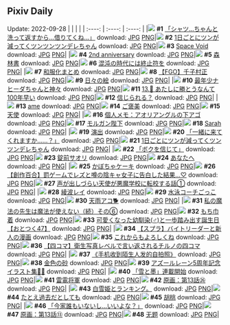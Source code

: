 ## Pixiv Daily
Update: 2022-09-28
|      |      |      |
| :----: | :----: | :----: |
|![](https://pixiv.microyu.workers.dev/c/240x480/img-master/img/2022/09/26/08/03/26/101496787_p0_master1200.jpg) **#1** [「シャツ…ちゃんと洗って返すから…借りてくね…」](https://www.pixiv.net/artworks/101496787) download: [JPG](https://pixiv.microyu.workers.dev/img-original/img/2022/09/26/08/03/26/101496787_p0.jpg) [PNG](https://pixiv.microyu.workers.dev/img-original/img/2022/09/26/08/03/26/101496787_p0.png)|![](https://pixiv.microyu.workers.dev/c/240x480/img-master/img/2022/09/26/00/00/32/101490434_p0_master1200.jpg) **#2** [1日ごとにツンが減ってくツンツンツンデレちゃん](https://www.pixiv.net/artworks/101490434) download: [JPG](https://pixiv.microyu.workers.dev/img-original/img/2022/09/26/00/00/32/101490434_p0.jpg) [PNG](https://pixiv.microyu.workers.dev/img-original/img/2022/09/26/00/00/32/101490434_p0.png)|![](https://pixiv.microyu.workers.dev/c/240x480/img-master/img/2022/09/26/02/39/19/101493935_p0_master1200.jpg) **#3** [Space Void](https://www.pixiv.net/artworks/101493935) download: [JPG](https://pixiv.microyu.workers.dev/img-original/img/2022/09/26/02/39/19/101493935_p0.jpg) [PNG](https://pixiv.microyu.workers.dev/img-original/img/2022/09/26/02/39/19/101493935_p0.png)|
|![](https://pixiv.microyu.workers.dev/c/240x480/img-master/img/2022/09/26/00/04/31/101490679_p0_master1200.jpg) **#4** [2nd anniversary](https://www.pixiv.net/artworks/101490679) download: [JPG](https://pixiv.microyu.workers.dev/img-original/img/2022/09/26/00/04/31/101490679_p0.jpg) [PNG](https://pixiv.microyu.workers.dev/img-original/img/2022/09/26/00/04/31/101490679_p0.png)|![](https://pixiv.microyu.workers.dev/c/240x480/img-master/img/2022/09/26/00/00/16/101490359_p0_master1200.jpg) **#5** [森林書](https://www.pixiv.net/artworks/101490359) download: [JPG](https://pixiv.microyu.workers.dev/img-original/img/2022/09/26/00/00/16/101490359_p0.jpg) [PNG](https://pixiv.microyu.workers.dev/img-original/img/2022/09/26/00/00/16/101490359_p0.png)|![](https://pixiv.microyu.workers.dev/c/240x480/img-master/img/2022/09/26/00/00/53/101490480_p0_master1200.jpg) **#6** [混沌の時代には終止符を](https://www.pixiv.net/artworks/101490480) download: [JPG](https://pixiv.microyu.workers.dev/img-original/img/2022/09/26/00/00/53/101490480_p0.jpg) [PNG](https://pixiv.microyu.workers.dev/img-original/img/2022/09/26/00/00/53/101490480_p0.png)|
|![](https://pixiv.microyu.workers.dev/c/240x480/img-master/img/2022/09/28/02/45/06/101512462_p0_master1200.jpg) **#7** [和服化まとめ](https://www.pixiv.net/artworks/101512462) download: [JPG](https://pixiv.microyu.workers.dev/img-original/img/2022/09/28/02/45/06/101512462_p0.jpg) [PNG](https://pixiv.microyu.workers.dev/img-original/img/2022/09/28/02/45/06/101512462_p0.png)|![](https://pixiv.microyu.workers.dev/c/240x480/img-master/img/2022/09/26/00/02/31/101490607_p0_master1200.jpg) **#8** [【FGO】千子村正](https://www.pixiv.net/artworks/101490607) download: [JPG](https://pixiv.microyu.workers.dev/img-original/img/2022/09/26/00/02/31/101490607_p0.jpg) [PNG](https://pixiv.microyu.workers.dev/img-original/img/2022/09/26/00/02/31/101490607_p0.png)|![](https://pixiv.microyu.workers.dev/c/240x480/img-master/img/2022/09/27/07/30/02/101517698_p0_master1200.jpg) **#9** [日々の絵](https://www.pixiv.net/artworks/101517698) download: [JPG](https://pixiv.microyu.workers.dev/img-original/img/2022/09/27/07/30/02/101517698_p0.jpg) [PNG](https://pixiv.microyu.workers.dev/img-original/img/2022/09/27/07/30/02/101517698_p0.png)|
|![](https://pixiv.microyu.workers.dev/c/240x480/img-master/img/2022/09/26/15/28/43/101501492_p0_master1200.jpg) **#10** [最年少ナヒーダちゃんと神々](https://www.pixiv.net/artworks/101501492) download: [JPG](https://pixiv.microyu.workers.dev/img-original/img/2022/09/26/15/28/43/101501492_p0.jpg) [PNG](https://pixiv.microyu.workers.dev/img-original/img/2022/09/26/15/28/43/101501492_p0.png)|![](https://pixiv.microyu.workers.dev/c/240x480/img-master/img/2022/09/26/00/00/40/101490453_p0_master1200.jpg) **#11** [13.🦁 あたしに勝とうなんて100年早い](https://www.pixiv.net/artworks/101490453) download: [JPG](https://pixiv.microyu.workers.dev/img-original/img/2022/09/26/00/00/40/101490453_p0.jpg) [PNG](https://pixiv.microyu.workers.dev/img-original/img/2022/09/26/00/00/40/101490453_p0.png)|![](https://pixiv.microyu.workers.dev/c/240x480/img-master/img/2022/09/26/18/49/01/101504563_p0_master1200.jpg) **#12** [信じられる？](https://www.pixiv.net/artworks/101504563) download: [JPG](https://pixiv.microyu.workers.dev/img-original/img/2022/09/26/18/49/01/101504563_p0.jpg) [PNG](https://pixiv.microyu.workers.dev/img-original/img/2022/09/26/18/49/01/101504563_p0.png)|
|![](https://pixiv.microyu.workers.dev/c/240x480/img-master/img/2022/09/26/01/37/58/101493011_p0_master1200.jpg) **#13** [ame](https://www.pixiv.net/artworks/101493011) download: [JPG](https://pixiv.microyu.workers.dev/img-original/img/2022/09/26/01/37/58/101493011_p0.jpg) [PNG](https://pixiv.microyu.workers.dev/img-original/img/2022/09/26/01/37/58/101493011_p0.png)|![](https://pixiv.microyu.workers.dev/c/240x480/img-master/img/2022/09/27/06/00/02/101516908_p0_master1200.jpg) **#14** [ご褒美](https://www.pixiv.net/artworks/101516908) download: [JPG](https://pixiv.microyu.workers.dev/img-original/img/2022/09/27/06/00/02/101516908_p0.jpg) [PNG](https://pixiv.microyu.workers.dev/img-original/img/2022/09/27/06/00/02/101516908_p0.png)|![](https://pixiv.microyu.workers.dev/c/240x480/img-master/img/2022/09/27/00/00/28/101512352_p0_master1200.jpg) **#15** [天使](https://www.pixiv.net/artworks/101512352) download: [JPG](https://pixiv.microyu.workers.dev/img-original/img/2022/09/27/00/00/28/101512352_p0.jpg) [PNG](https://pixiv.microyu.workers.dev/img-original/img/2022/09/27/00/00/28/101512352_p0.png)|
|![](https://pixiv.microyu.workers.dev/c/240x480/img-master/img/2022/09/27/08/00/01/101517943_p0_master1200.jpg) **#16** [個人メモ：アオリアングルの下アゴ](https://www.pixiv.net/artworks/101517943) download: [JPG](https://pixiv.microyu.workers.dev/img-original/img/2022/09/27/08/00/01/101517943_p0.jpg) [PNG](https://pixiv.microyu.workers.dev/img-original/img/2022/09/27/08/00/01/101517943_p0.png)|![](https://pixiv.microyu.workers.dev/c/240x480/img-master/img/2022/09/26/00/00/26/101490402_p0_master1200.jpg) **#17** [モルガン陛下](https://www.pixiv.net/artworks/101490402) download: [JPG](https://pixiv.microyu.workers.dev/img-original/img/2022/09/26/00/00/26/101490402_p0.jpg) [PNG](https://pixiv.microyu.workers.dev/img-original/img/2022/09/26/00/00/26/101490402_p0.png)|![](https://pixiv.microyu.workers.dev/c/240x480/img-master/img/2022/09/26/12/43/10/101499554_p0_master1200.jpg) **#18** [Sarah](https://www.pixiv.net/artworks/101499554) download: [JPG](https://pixiv.microyu.workers.dev/img-original/img/2022/09/26/12/43/10/101499554_p0.jpg) [PNG](https://pixiv.microyu.workers.dev/img-original/img/2022/09/26/12/43/10/101499554_p0.png)|
|![](https://pixiv.microyu.workers.dev/c/240x480/img-master/img/2022/09/27/15/29/45/101522480_p0_master1200.jpg) **#19** [演出](https://www.pixiv.net/artworks/101522480) download: [JPG](https://pixiv.microyu.workers.dev/img-original/img/2022/09/27/15/29/45/101522480_p0.jpg) [PNG](https://pixiv.microyu.workers.dev/img-original/img/2022/09/27/15/29/45/101522480_p0.png)|![](https://pixiv.microyu.workers.dev/c/240x480/img-master/img/2022/09/26/00/16/42/101491103_p0_master1200.jpg) **#20** [「一緒に来てくれますか……？」](https://www.pixiv.net/artworks/101491103) download: [JPG](https://pixiv.microyu.workers.dev/img-original/img/2022/09/26/00/16/42/101491103_p0.jpg) [PNG](https://pixiv.microyu.workers.dev/img-original/img/2022/09/26/00/16/42/101491103_p0.png)|![](https://pixiv.microyu.workers.dev/c/240x480/img-master/img/2022/09/27/00/00/07/101512278_p0_master1200.jpg) **#21** [1日ごとにツンが減ってくツンツンデレちゃん](https://www.pixiv.net/artworks/101512278) download: [JPG](https://pixiv.microyu.workers.dev/img-original/img/2022/09/27/00/00/07/101512278_p0.jpg) [PNG](https://pixiv.microyu.workers.dev/img-original/img/2022/09/27/00/00/07/101512278_p0.png)|
|![](https://pixiv.microyu.workers.dev/c/240x480/img-master/img/2022/09/27/05/10/45/101516590_p0_master1200.jpg) **#22** [「ボクを信じて」](https://www.pixiv.net/artworks/101516590) download: [JPG](https://pixiv.microyu.workers.dev/img-original/img/2022/09/27/05/10/45/101516590_p0.jpg) [PNG](https://pixiv.microyu.workers.dev/img-original/img/2022/09/27/05/10/45/101516590_p0.png)|![](https://pixiv.microyu.workers.dev/c/240x480/img-master/img/2022/09/27/00/01/50/101512478_p0_master1200.jpg) **#23** [錠前サオリ](https://www.pixiv.net/artworks/101512478) download: [JPG](https://pixiv.microyu.workers.dev/img-original/img/2022/09/27/00/01/50/101512478_p0.jpg) [PNG](https://pixiv.microyu.workers.dev/img-original/img/2022/09/27/00/01/50/101512478_p0.png)|![](https://pixiv.microyu.workers.dev/c/240x480/img-master/img/2022/09/26/23/54/58/101512087_p0_master1200.jpg) **#24** [あなたへ](https://www.pixiv.net/artworks/101512087) download: [JPG](https://pixiv.microyu.workers.dev/img-original/img/2022/09/26/23/54/58/101512087_p0.jpg) [PNG](https://pixiv.microyu.workers.dev/img-original/img/2022/09/26/23/54/58/101512087_p0.png)|
|![](https://pixiv.microyu.workers.dev/c/240x480/img-master/img/2022/09/26/20/30/00/101506758_p0_master1200.jpg) **#25** [かぼちゃケーキ](https://www.pixiv.net/artworks/101506758) download: [JPG](https://pixiv.microyu.workers.dev/img-original/img/2022/09/26/20/30/00/101506758_p0.jpg) [PNG](https://pixiv.microyu.workers.dev/img-original/img/2022/09/26/20/30/00/101506758_p0.png)|![](https://pixiv.microyu.workers.dev/c/240x480/img-master/img/2022/09/27/19/11/19/101525833_p0_master1200.jpg) **#26** [【創作百合】罰ゲームでレズと噂の陰キャ女子に告白した結果…♡](https://www.pixiv.net/artworks/101525833) download: [JPG](https://pixiv.microyu.workers.dev/img-original/img/2022/09/27/19/11/19/101525833_p0.jpg) [PNG](https://pixiv.microyu.workers.dev/img-original/img/2022/09/27/19/11/19/101525833_p0.png)|![](https://pixiv.microyu.workers.dev/c/240x480/img-master/img/2022/09/26/04/44/59/101495185_p0_master1200.jpg) **#27** [声が出しづらい天使が悪魔学校に転校する話①](https://www.pixiv.net/artworks/101495185) download: [JPG](https://pixiv.microyu.workers.dev/img-original/img/2022/09/26/04/44/59/101495185_p0.jpg) [PNG](https://pixiv.microyu.workers.dev/img-original/img/2022/09/26/04/44/59/101495185_p0.png)|
|![](https://pixiv.microyu.workers.dev/c/240x480/img-master/img/2022/09/26/00/00/26/101490409_p0_master1200.jpg) **#28** [綾波レイ](https://www.pixiv.net/artworks/101490409) download: [JPG](https://pixiv.microyu.workers.dev/img-original/img/2022/09/26/00/00/26/101490409_p0.jpg) [PNG](https://pixiv.microyu.workers.dev/img-original/img/2022/09/26/00/00/26/101490409_p0.png)|![](https://pixiv.microyu.workers.dev/c/240x480/img-master/img/2022/09/27/00/23/33/101513081_p0_master1200.jpg) **#29** [水泳コーチごっこ](https://www.pixiv.net/artworks/101513081) download: [JPG](https://pixiv.microyu.workers.dev/img-original/img/2022/09/27/00/23/33/101513081_p0.jpg) [PNG](https://pixiv.microyu.workers.dev/img-original/img/2022/09/27/00/23/33/101513081_p0.png)|![](https://pixiv.microyu.workers.dev/c/240x480/img-master/img/2022/09/26/00/00/46/101490465_p0_master1200.jpg) **#30** [天雨アコ🐕‍](https://www.pixiv.net/artworks/101490465) download: [JPG](https://pixiv.microyu.workers.dev/img-original/img/2022/09/26/00/00/46/101490465_p0.jpg) [PNG](https://pixiv.microyu.workers.dev/img-original/img/2022/09/26/00/00/46/101490465_p0.png)|
|![](https://pixiv.microyu.workers.dev/c/240x480/img-master/img/2022/09/28/06/59/57/101517652_p0_master1200.jpg) **#31** [私の魔法の先生は魔法が使えない（続）その⑥](https://www.pixiv.net/artworks/101517652) download: [JPG](https://pixiv.microyu.workers.dev/img-original/img/2022/09/28/06/59/57/101517652_p0.jpg) [PNG](https://pixiv.microyu.workers.dev/img-original/img/2022/09/28/06/59/57/101517652_p0.png)|![](https://pixiv.microyu.workers.dev/c/240x480/img-master/img/2022/09/27/20/30/01/101527419_p0_master1200.jpg) **#32** [もち巾着](https://www.pixiv.net/artworks/101527419) download: [JPG](https://pixiv.microyu.workers.dev/img-original/img/2022/09/27/20/30/01/101527419_p0.jpg) [PNG](https://pixiv.microyu.workers.dev/img-original/img/2022/09/27/20/30/01/101527419_p0.png)|![](https://pixiv.microyu.workers.dev/c/240x480/img-master/img/2022/09/27/12/00/09/101520046_p0_master1200.jpg) **#33** [可愛くなった幼馴染(♂)と一歩踏み出す誕生日【おとつく47】](https://www.pixiv.net/artworks/101520046) download: [JPG](https://pixiv.microyu.workers.dev/img-original/img/2022/09/27/12/00/09/101520046_p0.jpg) [PNG](https://pixiv.microyu.workers.dev/img-original/img/2022/09/27/12/00/09/101520046_p0.png)|
|![](https://pixiv.microyu.workers.dev/c/240x480/img-master/img/2022/09/26/21/05/59/101507630_p0_master1200.jpg) **#34** [【スプラ】バイトリーダーと新人の漫画](https://www.pixiv.net/artworks/101507630) download: [JPG](https://pixiv.microyu.workers.dev/img-original/img/2022/09/26/21/05/59/101507630_p0.jpg) [PNG](https://pixiv.microyu.workers.dev/img-original/img/2022/09/26/21/05/59/101507630_p0.png)|![](https://pixiv.microyu.workers.dev/c/240x480/img-master/img/2022/09/26/07/37/11/101496545_p0_master1200.jpg) **#35** [これからもよろしくね](https://www.pixiv.net/artworks/101496545) download: [JPG](https://pixiv.microyu.workers.dev/img-original/img/2022/09/26/07/37/11/101496545_p0.jpg) [PNG](https://pixiv.microyu.workers.dev/img-original/img/2022/09/26/07/37/11/101496545_p0.png)|![](https://pixiv.microyu.workers.dev/c/240x480/img-master/img/2022/09/26/18/49/31/101504572_p0_master1200.jpg) **#36** [【四コマ】衛生写真レベルで言い返されるチルノの四コマ](https://www.pixiv.net/artworks/101504572) download: [JPG](https://pixiv.microyu.workers.dev/img-original/img/2022/09/26/18/49/31/101504572_p0.jpg) [PNG](https://pixiv.microyu.workers.dev/img-original/img/2022/09/26/18/49/31/101504572_p0.png)|
|![](https://pixiv.microyu.workers.dev/c/240x480/img-master/img/2022/09/26/11/09/31/101498469_p0_master1200.jpg) **#37** [《手机收到陌生人发的自拍照》](https://www.pixiv.net/artworks/101498469) download: [JPG](https://pixiv.microyu.workers.dev/img-original/img/2022/09/26/11/09/31/101498469_p0.jpg) [PNG](https://pixiv.microyu.workers.dev/img-original/img/2022/09/26/11/09/31/101498469_p0.png)|![](https://pixiv.microyu.workers.dev/c/240x480/img-master/img/2022/09/26/10/32/31/101498112_p0_master1200.jpg) **#38** [金色の砂](https://www.pixiv.net/artworks/101498112) download: [JPG](https://pixiv.microyu.workers.dev/img-original/img/2022/09/26/10/32/31/101498112_p0.jpg) [PNG](https://pixiv.microyu.workers.dev/img-original/img/2022/09/26/10/32/31/101498112_p0.png)|![](https://pixiv.microyu.workers.dev/c/240x480/img-master/img/2022/09/26/16/06/01/101501939_p0_master1200.jpg) **#39** [アズールレーン5周年記念イラスト集🌙🐰](https://www.pixiv.net/artworks/101501939) download: [JPG](https://pixiv.microyu.workers.dev/img-original/img/2022/09/26/16/06/01/101501939_p0.jpg) [PNG](https://pixiv.microyu.workers.dev/img-original/img/2022/09/26/16/06/01/101501939_p0.png)|
|![](https://pixiv.microyu.workers.dev/c/240x480/img-master/img/2022/09/27/21/01/06/101528154_p0_master1200.jpg) **#40** [「雪と墨」連載開始](https://www.pixiv.net/artworks/101528154) download: [JPG](https://pixiv.microyu.workers.dev/img-original/img/2022/09/27/21/01/06/101528154_p0.jpg) [PNG](https://pixiv.microyu.workers.dev/img-original/img/2022/09/27/21/01/06/101528154_p0.png)|![](https://pixiv.microyu.workers.dev/c/240x480/img-master/img/2022/09/26/00/00/22/101490384_p0_master1200.jpg) **#41** [雷電将軍](https://www.pixiv.net/artworks/101490384) download: [JPG](https://pixiv.microyu.workers.dev/img-original/img/2022/09/26/00/00/22/101490384_p0.jpg) [PNG](https://pixiv.microyu.workers.dev/img-original/img/2022/09/26/00/00/22/101490384_p0.png)|![](https://pixiv.microyu.workers.dev/c/240x480/img-master/img/2022/09/27/18/02/32/101524648_p0_master1200.jpg) **#42** [原画：第13話㉖](https://www.pixiv.net/artworks/101524648) download: [JPG](https://pixiv.microyu.workers.dev/img-original/img/2022/09/27/18/02/32/101524648_p0.jpg) [PNG](https://pixiv.microyu.workers.dev/img-original/img/2022/09/27/18/02/32/101524648_p0.png)|
|![](https://pixiv.microyu.workers.dev/c/240x480/img-master/img/2022/09/27/00/40/01/101513454_p0_master1200.jpg) **#43** [白雪姫とランキング。](https://www.pixiv.net/artworks/101513454) download: [JPG](https://pixiv.microyu.workers.dev/img-original/img/2022/09/27/00/40/01/101513454_p0.jpg) [PNG](https://pixiv.microyu.workers.dev/img-original/img/2022/09/27/00/40/01/101513454_p0.png)|![](https://pixiv.microyu.workers.dev/c/240x480/img-master/img/2022/09/27/18/46/21/101525363_p0_master1200.jpg) **#44** [たとえ過去だとしても](https://www.pixiv.net/artworks/101525363) download: [JPG](https://pixiv.microyu.workers.dev/img-original/img/2022/09/27/18/46/21/101525363_p0.jpg) [PNG](https://pixiv.microyu.workers.dev/img-original/img/2022/09/27/18/46/21/101525363_p0.png)|![](https://pixiv.microyu.workers.dev/c/240x480/img-master/img/2022/09/26/00/00/12/101490348_p0_master1200.jpg) **#45** [胡桃](https://www.pixiv.net/artworks/101490348) download: [JPG](https://pixiv.microyu.workers.dev/img-original/img/2022/09/26/00/00/12/101490348_p0.jpg) [PNG](https://pixiv.microyu.workers.dev/img-original/img/2022/09/26/00/00/12/101490348_p0.png)|
|![](https://pixiv.microyu.workers.dev/c/240x480/img-master/img/2022/09/26/17/07/28/101502794_p0_master1200.jpg) **#46** [「今家誰もいないし…いいよな？」](https://www.pixiv.net/artworks/101502794) download: [JPG](https://pixiv.microyu.workers.dev/img-original/img/2022/09/26/17/07/28/101502794_p0.jpg) [PNG](https://pixiv.microyu.workers.dev/img-original/img/2022/09/26/17/07/28/101502794_p0.png)|![](https://pixiv.microyu.workers.dev/c/240x480/img-master/img/2022/09/27/17/54/35/101524473_p0_master1200.jpg) **#47** [原画：第13話⑬](https://www.pixiv.net/artworks/101524473) download: [JPG](https://pixiv.microyu.workers.dev/img-original/img/2022/09/27/17/54/35/101524473_p0.jpg) [PNG](https://pixiv.microyu.workers.dev/img-original/img/2022/09/27/17/54/35/101524473_p0.png)|![](https://pixiv.microyu.workers.dev/c/240x480/img-master/img/2022/09/26/13/16/15/101499961_p0_master1200.jpg) **#48** [无题](https://www.pixiv.net/artworks/101499961) download: [JPG](https://pixiv.microyu.workers.dev/img-original/img/2022/09/26/13/16/15/101499961_p0.jpg) [PNG](https://pixiv.microyu.workers.dev/img-original/img/2022/09/26/13/16/15/101499961_p0.png)|
